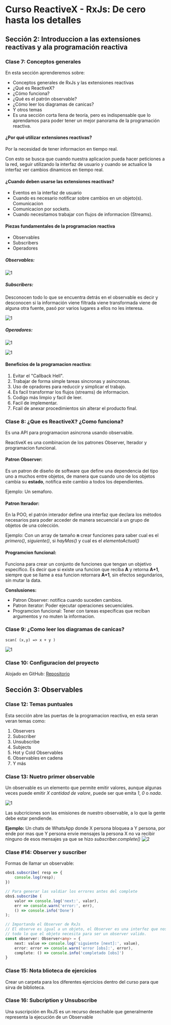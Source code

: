 # Curso ReactiveX - RxJs: De cero hasta los detalles

## Sección 2: Introduccion a las extensiones reactivas y ala programación reactiva

### Clase 7: Conceptos generales

En esta sección aprenderemos sobre:

- Conceptos generales de RxJs y las extensiones reactivas
- ¿Qué es ReactiveX?
- ¿Cómo funciona?
- ¿Qué es el patrón observable?
- ¿Cómo leer los diagramas de canicas?
- Y otros temas
- Es una sección corta llena de teoría, pero es indispensable que lo aprendamos para poder tener un mejor panorama de la programación reactiva.

#### ¿Por qué utilizar extensiones reactivas?

Por la necesidad de tener informacion en tiempo real.

Con esto se busca que cuando nuestra aplicacion pueda hacer peticiones a la red, seguir utilizando la interfaz de usuario y cuando se actualice la interfaz ver cambios dinamicos en tiempo real.

#### ¿Cuando deben usarse las extensiones reactivas?
- Eventos en la interfaz de usuario
- Cuando es necesario notificar sobre cambios en un objeto(s).
Comunicacion
- Comunicacion por sockets.
- Cuando necesitamos trabajar con flujos de informacion (Streams).

#### Piezas fundamentales de la programacion reactiva

- Observables
- Subscribers
- Operadores

##### Observables:

![1](Data/Observables.jpg)

##### Subscribers:
Desconocen todo lo que se encuentra detrás en el observable es decir y desconocen si la información viene filtrada viene transformada viene de alguna otra fuente, pasó por varios lugares a ellos no les interesa.


![1](Data/Subscribers.jpg)

##### Operadores:

![1](Data/Operadores.jpg)

![1](Data/EjemploRx.jpg)

#### Beneficios de la programacion reactiva:

1. Evitar el "Callback Hell".
2. Trabajar de forma simple tareas sincronas y asincronas.
3. Uso de opradores para reduccir y simplicar el trabajo.
4. Es facil transformar los flujos (streams) de informacion.
5. Codigo más limpio y facil de leer.
6. Facil de implementar.
7. Fcail de anexar procedimientos sin alterar el producto final.

### Clase 8: ¿Que es ReactiveX? ¿Como funciona?

Es una API para programacion asincrona usando observable.

ReactiveX es una combinacion de los patrones Observer, Iterador y programacion funcional.

#### Patron Observer:
Es un patron de diseño de software que define una dependencia del tipo uno a muchos entre objetos, de manera que cuando uno de los objetos cambia su **estado**, notifica este cambio a todos los dependientes.

Ejemplo: Un semaforo.

#### Patron Iterador:
En la POO, el patrón interador define una interfaz que declara los métodos necesarios para poder acceder de manera secuencial a un grupo de objetos de una colección.

Ejemplo: Con un array de tamaño **n** crear funciones para saber cual es el _primero()_, _siguiente()_, si _hayMas()_ y cual es el  _elementoActual()_


#### Programcion funcional:

Funciona para crear un conjunto de funciones que tengan un objetivo específico. Es decir que si existe una funcion que reciba **A** y retorna **A+1**, siempre que se llame a esa funcion retornara **A+1**, sin efectos segundarios, sin mutar la data.

__Conslusiones:__
- Patron Observer: notifica cuando suceden cambios.
- Patron iterator: Poder ejecutar operaciones secuenciales.
- Programcion funcional: Tener con tareas específicas que reciban argumentos y no muten la informacion.

### Clase 9: ¿Como leer los diagramas de canicas?

``` 
scan( (x,y) => x + y )
```

![1](Data/DiagramaCanicas.jpg)


### Clase 10: Configuracion del proyecto

Alojado en GitHub: [Repositorio](https://github.com/Klerith/curso-rxjs-inicio.git)

## Sección 3: Observables

### Clase 12: Temas puntuales

Esta sección abre las puertas de la programacion reactiva, en esta seran veran temas como:
1. Observers
2. Subscriber
3. Unsubscribe
4. Subjects
5. Hot y Cold Observables
6. Observables en cadena
7. Y más

### Clase 13: Nuetro primer observable

Un observable es un elemento que permite emitir valores, aunque algunas veces puede emitir *X cantidad de valore*, puede ser que emita *1*, *0* o *nada*.

![1](Data/PrimerObservableDiagrama.jpg)

Las subcriciones son las emisiones de nuestro observable, a lo que la gente debe estar pendiende.

__Ejemplo:__ Un chats de WhatsApp donde X persona bloquea a Y persona, por ende por mas que Y persona envie mensajes la persona X no va recibir ninguno de esos mensajes ya que se hizo *subscriber.complete()*
![2](Data/PrimerObservableCode.jpg)

### Clase #14: Observer y suscriber

Formas de llamar un observable:

``` ts
obs$.subscribe( resp => {
    console.log(resp);
})

// Para generar las valdiar los errores antes del complete
obs$.subscribe ( 
    valor => console.log('next:', valor),
    err => console.warn('error:', err), 
    () => console.info('Done')
);

// Importando el Observer de RxJs
// El observe es igual a un objeto, el Observer es una interfez que nos obliga a establecer 
// todo lo que el objeto necesita para ser un observer valido.
const observer: Observer<any> = {
    next: value => console.log('siguiente [next]:', value),
    error: error => console.warn('error [obs]:', error),
    complete: () => console.info('completado [obs]')
}
```

### Clase 15: Nota blioteca de ejercicios

Crear un carpeta para los diferentes ejercicios dentro del curso para que sirva de biblioteca.

### Clase 16: Subcription y Unsubscribe
Una suscripción en RxJS es un recurso desechable que generalmente representa la ejecución de un Observable